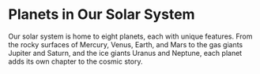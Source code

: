 # Planets in Our Solar System

Our solar system is home to eight planets, each with unique features. From the rocky surfaces of Mercury, Venus, Earth, and Mars to the gas giants Jupiter and Saturn, and the ice giants Uranus and Neptune, each planet adds its own chapter to the cosmic story.
